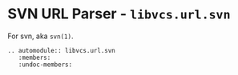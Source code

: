 # SVN URL Parser - `libvcs.url.svn`

For svn, aka `svn(1)`.

```{eval-rst}
.. automodule:: libvcs.url.svn
   :members:
   :undoc-members:
```
